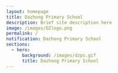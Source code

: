 ```yaml
---
layout: homepage
title: Dazhong Primary School
description: Brief site description here
image: /images/DZlogo.png
permalink: /
notification: Dazhong Primary School
sections:
  - hero:
      background: /images/dzps.gif
      title: Dazhong Primary School
---
```

